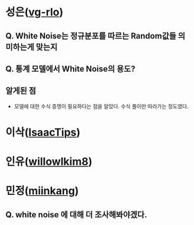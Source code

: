 # 성은([vg-rlo](https://github.com/vg-rlo))

## Q. White Noise는 정규분포를 따르는 Random값들 의미하는게 맞는지 

## Q. 통계 모델에서 White Noise의 용도?

## 알게된 점 

* 모델에 대한 수식 증명이 필요하다는 점을 알았다. 수식 풀이만 따라가는 정도였다.  

# 이삭([IsaacTips](https://github.com/IsaacTips))
# 인유([willowlkim8](https://github.com/willowkim8))
# 민정([miinkang](https://github.com/miinkang))
## Q. white noise 에 대해 더 조사해봐야겠다. 
